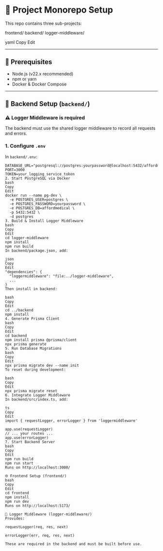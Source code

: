 # 🚀 Project Monorepo Setup

This repo contains three sub-projects:

frontend/
backend/
logger-middleware/

yaml
Copy
Edit

---

## 🧪 Prerequisites

- Node.js (v22.x recommended)  
- npm or yarn  
- Docker & Docker Compose

---

## 🔧 Backend Setup (`backend/`)

### ⚠️ Logger Middleware is **required**

The backend must use the shared logger middleware to record all requests and errors.

### 1. Configure `.env`

In `backend/.env`:
```env
DATABASE_URL="postgresql://postgres:yourpassword@localhost:5432/affordmedical"
PORT=3000
TOKEN=your_logging_service_token
2. Start PostgreSQL via Docker
bash
Copy
Edit
docker run --name pg-dev \
  -e POSTGRES_USER=postgres \
  -e POSTGRES_PASSWORD=yourpassword \
  -e POSTGRES_DB=affordmedical \
  -p 5432:5432 \
  -d postgres
3. Build & Install Logger Middleware
bash
Copy
Edit
cd logger-middleware
npm install
npm run build
In backend/package.json, add:

json
Copy
Edit
"dependencies": {
  "loggermiddleware": "file:../logger-middleware",
  ...
}
Then install in backend:

bash
Copy
Edit
cd ../backend
npm install
4. Generate Prisma Client
bash
Copy
Edit
cd backend
npm install prisma @prisma/client
npx prisma generate
5. Run Database Migrations
bash
Copy
Edit
npx prisma migrate dev --name init
To reset during development:

bash
Copy
Edit
npx prisma migrate reset
6. Integrate Logger Middleware
In backend/src/index.ts, add:

ts
Copy
Edit
import { requestLogger, errorLogger } from 'loggermiddleware'

app.use(requestLogger)
// ... your routes ...
app.use(errorLogger)
7. Start Backend Server
bash
Copy
Edit
npm run build
npm run start
Runs on http://localhost:3000/

🌐 Frontend Setup (frontend/)
bash
Copy
Edit
cd frontend
npm install
npm run dev
Runs on http://localhost:5173/

🧩 Logger Middleware (logger-middleware/)
Provides:

requestLogger(req, res, next)

errorLogger(err, req, res, next)

These are required in the backend and must be built before use.